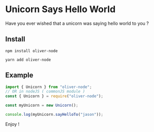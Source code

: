 # Unicorn Says Hello World

Have you ever wished that a unicorn was saying hello world to you ?

## Install

```
npm install oliver-node

yarn add oliver-node
```

## Example

```ts
import { Unicorn } from "oliver-node";
// OR in nodeJS ( commonJS module )
const { Unicorn } = require("oliver-node");

const myUnicorn = new Unicorn();

console.log(myUnicorn.sayHelloTo("jason"));
```

Enjoy !
